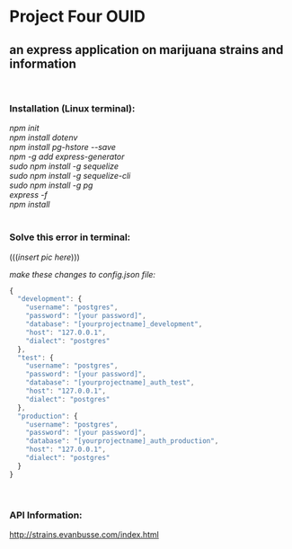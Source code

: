# Project Four OUID

## an express application on marijuana strains and information
<br>

### Installation (Linux terminal):
*npm init*<br>
*npm install dotenv*<br>
*npm install pg-hstore --save*<br>
*npm -g add express-generator*<br>
*sudo npm install -g sequelize*<br>
*sudo npm install -g sequelize-cli*<br>
*sudo npm install -g pg*<br>
*express -f*<br>
*npm install*<br>
<br>

### Solve this error in terminal:
(((*insert pic here*)))

*make these changes to config.json file:*
```js 
{
  "development": {
    "username": "postgres",
    "password": "[your password]",
    "database": "[yourprojectname]_development",
    "host": "127.0.0.1",
    "dialect": "postgres"
  },
  "test": {
    "username": "postgres",
    "password": "[your password]",
    "database": "[yourprojectname]_auth_test",
    "host": "127.0.0.1",
    "dialect": "postgres"
  },
  "production": {
    "username": "postgres",
    "password": "[your password]",
    "database": "[yourprojectname]_auth_production",
    "host": "127.0.0.1",
    "dialect": "postgres"
  }
}
```
<br>

### API Information:
http://strains.evanbusse.com/index.html<br>
